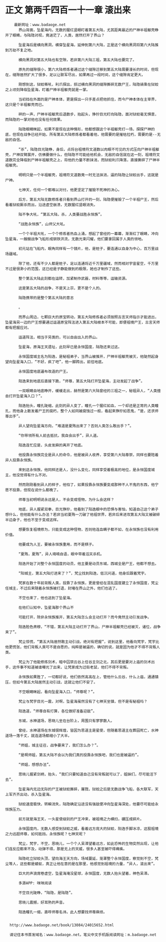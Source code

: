 # 正文 第两千四百一十一章 滚出来
        最新网址：www.badaoge.net
          界山背面，坠星海内，无数的猩红竖眼盯着第五大陆，尤其距离最近的尸神半祖躯壳睁开了眼睛，与陆隐对视，竟迷茫了，人类，居然打开了界山？
      
          坠星海后是横向黑洞，横穿坠星海，延伸到第六大陆，正是这个横向黑洞将第六大陆推到万劫不复之地。
      
          横向黑洞对第五大陆也有空隙，若非第六大陆三祖，第五大陆也要完了。
      
          原先的缝隙很小，第六大陆修炼者通过这个缝隙迁移到第五大陆需要漫长的时间，但现在，缝隙居然扩大了很多，足以让联军尽出，如果再过一段时间，这个缝隙肯定更大。
      
          刚想到这，狱蛟嘶吼，利爪探出，掠过横向黑洞的缝隙撕碎无数尸王，陆隐骑乘在狱蛟之上顷刻降临坠星海，盯着尸神半祖躯壳就是一掌。
      
          当初挡在外面的是尸神本体，更是探出一只手差点把他抓住，而今尸神本体在主宰界，这只是个半祖躯壳而已。
      
          砰的一声，尸神半祖躯壳后退数步，抬起头，狰狞目光盯向陆隐，面对狱蛟毫无惧意，而陆隐的一掌对他也没有任何效果。
      
          陆隐眼睛眯起，如果不是现在这种情形，他都想跟这个半祖躯壳打一场，探探尸神的底，但现在战争已经开始，所有第五大陆修炼者都看着他，他需要的是摧枯拉朽，需要的是--无敌的自信。
      
          “杀”，陆隐目光陡睁，身后，点将台祖境符文道数以肉眼不可见的方式压向尸神半祖躯壳，尸神双臂展开，仿佛要做什么，但陆隐不可能给他机会，无敌的自信就在这一刻，祖境符文道数完全降临到尸神半祖躯壳之上，将他的力量不断抹消，而狱蛟利爪降落，直接撕碎了尸神半祖躯壳。
      
          明明只是一个半祖躯壳，祖境符文道数竟一时无法抹消，逼的陆隐让狱蛟出手，这就是尸神。
      
          七神天，任何一个都难以对付，他更坚定了摧毁不死神的决心。
      
          后方，第五大陆无数修炼者只看到界山打开的一刻，陆隐便摧毁了一个半祖尸王，然后看着狱蛟厮杀而出，沿途虚空崩溃，无数猩红竖眼消失。
      
          陆不争大吼，“第五大陆，杀，人类要战胜永恒族”。
      
          “战胜永恒族”，山师父大吼。
      
          一个个半祖大吼，一个个修炼者热血上涌，想起了曾经的一幕幕，渐渐红了眼睛，冲向坠星海，一艘艘战争飞船形成钢铁洪流，无数光束闪耀，他们要拿回属于人类的领地。
      
          初元站在飞船内，眼角同样有一个镜片，他，是桩子，要连通以自身为中心，百万里战场疆域。
      
          除了他，还有不少人都是桩子，足以连通将近千万里疆域，然而相对宇宙星空，千万里不过是很渺小的范围，这已经是子静能做到的极限，她也才制作了这些。
      
          整个第五大陆此刻都在运转，加紧制作武器，材料等等，运输资源。
      
          这是第五大陆的战争，不是天上宗，更不是个人的。
      
          陆隐携带的是整个第五大陆的意志
      
          。
      
          而界山周边，七颗巨大的原宝转动，第五大陆修炼者必须按照古言天师指示才能进出，坠星海另一边的尸王想要通过运道原宝阵法进入第五大陆根本不可能，即便祖境尸王，古言天师都有把握应对。
      
          运道阵法，相当于另类的，可以自由出入的界山。
      
          坠星海，原海王天遗址，此刻早已是永恒国度，陆隐还来过这。
      
          永恒国度城主名为阳逸，是秘祖弟子，当界山被推开，尸神半祖躯壳被灭，他陡然起身望向坠星海入口，“不好，疯了吧”，他一脚跨出，前往地底。
      
          永恒国度地底遍布改造的尸王。
      
          阳逸来到地底后直接下跪，“师尊，第五大陆打开坠星海，主动发起了战争”。
      
          一双眼睛自地底睁开，缓缓走出，赫然是第六大陆曾经的三祖之一，秘祖异人，“人类擅自打开坠星海入口？”。
      
          阳逸抬头，瞳孔陡缩，此刻的异人变了，瞳孔一个猩红如血，一个却还是正常的人类瞳孔，而他身上散发着尸王的腐朽，整个人如同被腐蚀过一般，看起来狰狞如恶鬼，“是，还求师尊出手”。
      
          异人望向坠星海方向，“难道是夏殇出来了？否则人类怎么敢出手？”。
      
          “你带领所有人前去抵抗，我自会出手”，异人道。
      
          阳逸连忙应是，头皮发麻的离开了地底。
      
          他投靠永恒族完全是异人的命令，他是被异人收养，享受第六大陆尊崇，同样也要陪着异人投靠永恒族。
      
          来到这永恒族，他同样还是人，没什么变化，同样享受着极高的地位，是永恒国度城主，他没觉得有什么不对。
      
          然而刚刚看到异人的样子，他怕了，如果投靠永恒族要变成那种不人不鬼的东西，他宁愿不投靠，但现在说什么都晚了。
      
          师尊当初明明说永远是人，不会变成怪物，为什么会这样？
      
          地底，异人握紧双拳，目光狰狞，他看到了阳逸眼中的恐惧与害怕，知道自己这个弟子想什么，但他能有什么办法？若非当初夏殇一刀破了他祖世界，若非后来进攻第五大陆又被破碎半边身子，他也不至于变成这样。
      
          想要恢复祖境修为，只能变成这种怪物，否则他连血瞒子都不如，在永恒族也没有利用价值。
      
          他要成为人王，要被永恒族重用，而不是棋子。
      
          “夏殇，夏殇”，异人喃喃自语，眼中带着滔天杀机。
      
          阳逸开始了对整个永恒国度的动员，他主要是动员东城，西城全是尸王，他都不想去。
      
          “阳城主，第五大陆打进来了？”，梵尘找到阳逸，低沉问道，他身后跟着梵宇。
      
          梵家在数十年前背叛人类，投靠了永恒族，更是曾经在混乱国度建立了永恒国度，梵尘任城主，不过后来随着永恒族被打退，封堵在界山之外，他们也逃了。
      
          不空也来了，他也逃到了坠星海。
      
          在他们认知中，坠星海那个界山不
      
          可能打开，除非永恒族推开，第五大陆怎么会主动打开？而今竟然主动引发战争。
      
          阳逸脸色肃穆，“不错，第五大陆主动打开了界山，尸神半祖躯壳已经被灭，诸位，战争来了”。
      
          梵尘惊慌，“第五大陆居然敢主动引战，绝对有把握”，说到这里，他看向梵宇，梵宇比他更慌张，他们背叛人类可不是自愿的，纯粹是被逼的，确切的说，就是因为他才不得不背叛人类。
      
          梵尘为了他能修炼剑术，暗中囚禁云谷上任谷主剑之北，其后更是要对上庙的剑术出手，这件事不知道被谁曝光了出来，让梵家成为过街老鼠，他们不得不背叛。
      
          永恒族如果胜了，一切都好说，他们依然高高在上，管他什么云谷，什么上庙，通通镇压，但如今第五大陆居然主动引战，这就让他们不安了。
      
          不空眼睛眯起，看向坠星海入口，“师尊呢？”。
      
          梵尘与梵宇目光一震，对啊，坠星海虽然没有了七神天坐镇，但不是有秘祖吗？
      
          阳逸道，“师尊自有打算，各位做好准备迎敌”。
      
          东城，水神道场，思晓儿坐在台阶上，周围只有寥寥数人。
      
          曾经，水神道场在东城很辉煌，皆因为思道主是星使，但随着思道主在葬园死亡，水神道场一落千丈，就连道场都缩小了大半。
      
          “师姐，城主征召，战争要来了，我们怎么办？”。
      
          “是啊师姐，第五大陆不会以为我们真的投靠永恒族吧，我们也是被逼的”。
      
          “师姐，想想办法”。
      
          思晓儿握紧剑柄，抬头，“我们只要知道自己没有背叛就可以了，姐妹们，尽可能活下去”。
      
          坠星海内无边无际的尸王被狱蛟撕碎，屠戮，狱蛟之后是无数战争飞船，各大联军，天上军齐齐出动，杀入坠星海。
      
          狱蛟速度极快，转瞬消失，陆隐确定沿途没有强敌便冲向坠星海深处，他要尽可能给永恒族压力。
      
          前方就是海王天，一头星使级别的尸王冲来，被祖境之力横扫，碾压成碎片。
      
          永恒国度内，无数人感受到狱蛟之威，看着远方庞大的狱蛟，阳逸手脚冰凉，这股祖境之力远超师尊，如何抵挡，永恒族呢？七神天呢？
      
          梵尘，梵宇，不空，思晓儿，一个个人呆滞望着远方，如此恐怖的生物突然出现，让他们连反应都来不及，动弹不得，那是无上的天威，很多人甚至被吓得瘫痪。
      
          陆隐屹立狱蛟头顶，望向海王天方向，场域蔓延，笼罩整个永恒国度，察觉到不空，梵尘等人，这些都是蝼蚁，真正让他在意的是在那里，他感觉到祖境的力量，“异人，滚出来”。
      
          巨大的声浪席卷虚空，坠星海淹没星球，永恒国度，无数人抬头望着，神色呆滞。
      
          多源APP: 咪咪阅读
      
          不空目光陡睁，“陆隐，是陆隐”。
      
          思晓儿震撼，好耳熟的声音。
      
          阳逸瞳孔一缩，直呼师尊名讳，此人想要找师尊麻烦。
      
      
      http://www.badaoge.net/book/13084/24015652.html
      
      请记住本书首发域名：www.badaoge.net。笔尖中文手机版阅读网址：m.badaoge.net